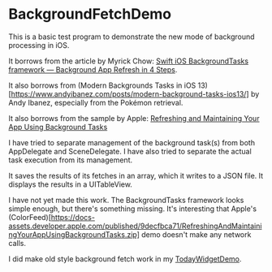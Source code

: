 # BackgroundFetchDemo

This is a basic test program to demonstrate the new mode of background processing in iOS. 

It borrows from the article by Myrick Chow: [Swift iOS BackgroundTasks framework — Background App Refresh in 4 Steps](https://itnext.io/swift-ios-13-backgroundtasks-framework-background-app-refresh-in-4-steps-3da32e65bc3d).

It also borrows from (Modern Backgrounds Tasks in iOS 13)[https://www.andyibanez.com/posts/modern-background-tasks-ios13/] by Andy Ibanez, especially from the Pokémon retrieval.

It also borrows from the sample by Apple: [Refreshing and Maintaining Your App Using Background Tasks](https://developer.apple.com/documentation/backgroundtasks/refreshing_and_maintaining_your_app_using_background_tasks)

I have tried to separate management of the background task(s) from both AppDelegate and SceneDelegate. I have also tried to separate the actual task execution from its management.

It saves the results of its fetches in an array, which it writes to a JSON file. It displays the results in a UITableView.

I have not yet made this work. The BackgroundTasks framework looks simple enough, but there's something missing. It's interesting that Apple's (ColorFeed)[https://docs-assets.developer.apple.com/published/9decfbca71/RefreshingAndMaintainingYourAppUsingBackgroundTasks.zip] demo doesn't make any network calls. 

I did make old style background fetch work in my [TodayWidgetDemo](https://github.com/bwake2012/TodayWidgetDemo).
